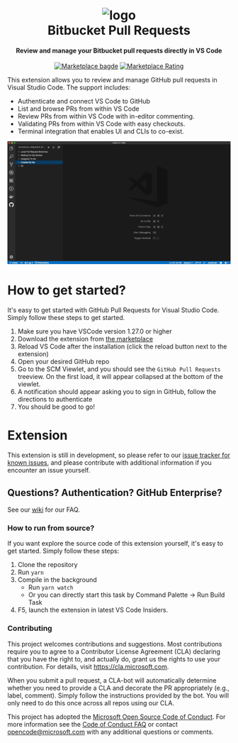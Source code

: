 <h1 align="center">
  <br>
    <img src="https://raw.githubusercontent.com/atlassian/vscode-pull-request-bitbucket/bb-conversion/resources/icons/bitbucket_logo.png" alt="logo" width="200">
  <br>
 Bitbucket Pull Requests
</h1>

<h4 align="center">Review and manage your Bitbucket pull requests directly in VS Code</h4>

<p align="center"><a href="https://marketplace.visualstudio.com/items?itemName=GitHub.vscode-pull-request-github"><img src="https://vsmarketplacebadge.apphb.com/version/GitHub.vscode-pull-request-github.svg?label=GitHub%20Pull%20Requests&colorB=196EC5" alt="Marketplace bagde"></a> <a href="https://marketplace.visualstudio.com/items?itemName=GitHub.vscode-pull-request-github#review-details"><img src="https://img.shields.io/vscode-marketplace/r/GitHub.vscode-pull-request-github.svg?label=Ratings&colorB=063063" alt="Marketplace Rating"></a></p>

This extension allows you to review and manage GitHub pull requests in Visual Studio Code. The support includes:
- Authenticate and connect VS Code to GitHub
- List and browse PRs from within VS Code
- Review PRs from within VS Code with in-editor commenting.
- Validating PRs from within VS Code with easy checkouts.
- Terminal integration that enables UI and CLIs to co-exist.

![Demo](https://github.com/Microsoft/vscode-pull-request-github/blob/master/.readme/demo.gif?raw=true)

# How to get started?
It's easy to get started with GitHub Pull Requests for Visual Studio Code. Simply follow these steps to get started.

1. Make sure you have VSCode version 1.27.0 or higher
1. Download the extension from [the marketplace](https://aka.ms/vscodepr-download)
1. Reload VS Code after the installation (click the reload button next to the extension)
1. Open your desired GitHub repo
1. Go to the SCM Viewlet, and you should see the `GitHub Pull Requests` treeview. On the first load, it will appear collapsed at the bottom of the viewlet.
1. A notification should appear asking you to sign in GitHub, follow the directions to authenticate
1. You should be good to go!

# Extension
This extension is still in development, so please refer to our [issue tracker for known issues](https://github.com/Microsoft/vscode-pull-request-github/issues), and please contribute with additional information if you encounter an issue yourself.

## Questions? Authentication? GitHub Enterprise?

See our [wiki](https://github.com/Microsoft/vscode-pull-request-github/wiki) for our FAQ.

### How to run from source?
If you want explore the source code of this extension yourself, it's easy to get started. Simply follow these steps:

1. Clone the repository
2. Run `yarn`
3. Compile in the background
    - Run `yarn watch`
    - Or you can directly start this task by Command Palette -> Run Build Task
4. F5, launch the extension in latest VS Code Insiders.


### Contributing

This project welcomes contributions and suggestions.  Most contributions require you to agree to a
Contributor License Agreement (CLA) declaring that you have the right to, and actually do, grant us
the rights to use your contribution. For details, visit https://cla.microsoft.com.

When you submit a pull request, a CLA-bot will automatically determine whether you need to provide
a CLA and decorate the PR appropriately (e.g., label, comment). Simply follow the instructions
provided by the bot. You will only need to do this once across all repos using our CLA.

This project has adopted the [Microsoft Open Source Code of Conduct](https://opensource.microsoft.com/codeofconduct/).
For more information see the [Code of Conduct FAQ](https://opensource.microsoft.com/codeofconduct/faq/) or
contact [opencode@microsoft.com](mailto:opencode@microsoft.com) with any additional questions or comments.
